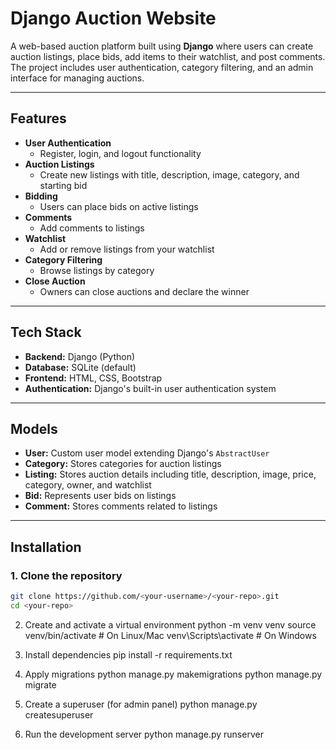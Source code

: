 # Django Auction Website

A web-based auction platform built using **Django** where users can create auction listings, 
place bids, add items to their watchlist, and post comments. The project includes user authentication, 
category filtering, and an admin interface for managing auctions.

---

## **Features**
- **User Authentication**
  - Register, login, and logout functionality
- **Auction Listings**
  - Create new listings with title, description, image, category, and starting bid
- **Bidding**
  - Users can place bids on active listings
- **Comments**
  - Add comments to listings
- **Watchlist**
  - Add or remove listings from your watchlist
- **Category Filtering**
  - Browse listings by category
- **Close Auction**
  - Owners can close auctions and declare the winner

---

## **Tech Stack**
- **Backend:** Django (Python)
- **Database:** SQLite (default)
- **Frontend:** HTML, CSS, Bootstrap
- **Authentication:** Django's built-in user authentication system

---

## **Models**
- **User:** Custom user model extending Django's `AbstractUser`
- **Category:** Stores categories for auction listings
- **Listing:** Stores auction details including title, description, image, price, category, owner, and watchlist
- **Bid:** Represents user bids on listings
- **Comment:** Stores comments related to listings

---

## **Installation**

### **1. Clone the repository**
```bash
git clone https://github.com/<your-username>/<your-repo>.git
cd <your-repo>
```
2. Create and activate a virtual environment
python -m venv venv
source venv/bin/activate   # On Linux/Mac
venv\Scripts\activate      # On Windows


3. Install dependencies
pip install -r requirements.txt

4. Apply migrations
python manage.py makemigrations
python manage.py migrate

5. Create a superuser (for admin panel)
python manage.py createsuperuser


6. Run the development server
python manage.py runserver
